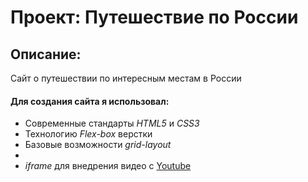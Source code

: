 # Проект: Путешествие по России

## Описание:
Сайт о путешествии по интересным местам в России


#### Для создания сайта я использовал:
* Современные стандарты *HTML5* и *СSS3*
* Технологию *Flex-box* верстки
* Базовые возможности *grid-layout*
* 
* *iframe* для внедрения видео с [Youtube](https://www.youtube.com/)
